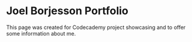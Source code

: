 # Joel Borjesson Portfolio

This page was created for Codecademy project showcasing and to offer some information about me.